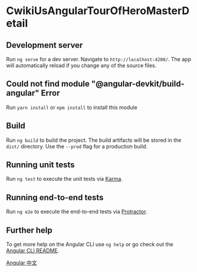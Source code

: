 # CwikiUsAngularTourOfHeroMasterDetail

## Development server

Run `ng serve` for a dev server. Navigate to `http://localhost:4200/`. The app will automatically reload if you change any of the source files.

## Could not find module "@angular-devkit/build-angular" Error

Run `yarn install` or `npm install` to install this module

## Build

Run `ng build` to build the project. The build artifacts will be stored in the `dist/` directory. Use the `--prod` flag for a production build.

## Running unit tests

Run `ng test` to execute the unit tests via [Karma](https://karma-runner.github.io).

## Running end-to-end tests

Run `ng e2e` to execute the end-to-end tests via [Protractor](http://www.protractortest.org/).

## Further help

To get more help on the Angular CLI use `ng help` or go check out the [Angular CLI README](https://github.com/angular/angular-cli/blob/master/README.md).

[Angular 中文](https://www.cwiki.us/display/AngularZH)
